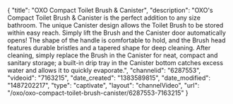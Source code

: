 {
    "title": "OXO Compact Toilet Brush & Canister",
    "description": "OXO's Compact Toilet Brush & Canister is the perfect addition to any size bathroom. The unique Canister design allows the Toilet Brush to be stored within easy reach. Simply lift the Brush and the Canister door automatically opens! The shape of the handle is comfortable to hold, and the Brush head features durable bristles and a tapered shape for deep cleaning. After cleaning, simply replace the Brush in the Canister for neat, compact and sanitary storage; a built-in drip tray in the Canister bottom catches excess water and allows it to quickly evaporate.",
    "channelid": "6287553",
    "videoid": "7163215",
    "date_created": "1383589815",
    "date_modified": "1487202217",
    "type": "captivate",
    "layout": "channelVideo",
    "url": "\/oxo\/oxo-compact-toilet-brush-canister\/6287553-7163215"
}